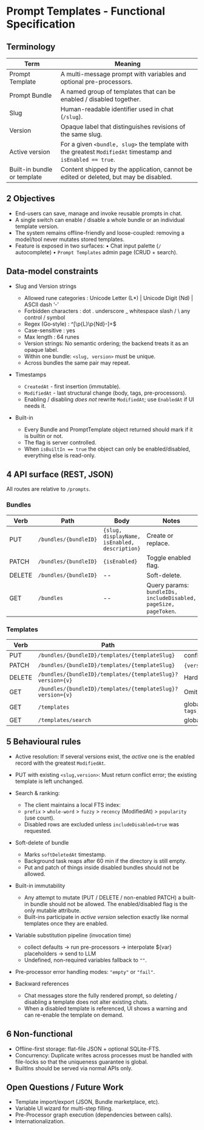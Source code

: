 # Prompt Templates - Functional Specification

## Terminology

| Term                        | Meaning                                                                                                     |
| --------------------------- | ----------------------------------------------------------------------------------------------------------- |
| Prompt Template             | A multi-message prompt with variables and optional pre-processors.                                          |
| Prompt Bundle               | A named group of templates that can be enabled / disabled together.                                         |
| Slug                        | Human-readable identifier used in chat (`/slug`).                                                           |
| Version                     | Opaque label that distinguishes revisions of the same slug.                                                 |
| Active version              | For a given `<bundle, slug>` the template with the greatest `ModifiedAt` timestamp and `isEnabled == true`. |
| Built-in bundle or template | Content shipped by the application, cannot be edited or deleted, but may be disabled.                       |

## 2 Objectives

- End-users can save, manage and invoke reusable prompts in chat.
- A single switch can enable / disable a whole bundle or an individual template version.
- The system remains offline-friendly and loose-coupled: removing a model/tool never mutates stored templates.
- Feature is exposed in two surfaces:
  • Chat input palette (`/` autocomplete)
  • `Prompt Templates` admin page (CRUD + search).

## Data-model constraints

- Slug and Version strings

  - Allowed rune categories : Unicode Letter (L\*) | Unicode Digit (Nd) | ASCII dash ‘-’
  - Forbidden characters : dot . underscore \_ whitespace slash / \ any control / symbol
  - Regex (Go‐style) : ^[\p{L}\p{Nd}-]+$
  - Case-sensitive : yes
  - Max length : 64 runes
  - Version strings: No semantic ordering; the backend treats it as an opaque label.
  - Within one bundle: `<slug, version>` must be unique.
  - Across bundles the same pair may repeat.

- Timestamps

  - `CreatedAt` - first insertion (immutable).
  - `ModifiedAt` - last structural change (body, tags, pre-processors).
  - Enabling / disabling _does not_ rewrite `ModifiedAt`; use `EnabledAt` if UI needs it.

- Built-in

  - Every Bundle and PromptTemplate object returned should mark if it is builtin or not.
  - The flag is server controlled.
  - When `isBuiltIn == true` the object can only be enabled/disabled, everything else is read-only.

## 4 API surface (REST, JSON)

All routes are relative to `/prompts`.

### Bundles

| Verb   | Path                  | Body                                          | Notes                                                            |
| ------ | --------------------- | --------------------------------------------- | ---------------------------------------------------------------- |
| PUT    | `/bundles/{bundleID}` | `{slug, displayName, isEnabled, description}` | Create or replace.                                               |
| PATCH  | `/bundles/{bundleID}` | `{isEnabled}`                                 | Toggle enabled flag.                                             |
| DELETE | `/bundles/{bundleID}` | --                                            | Soft-delete.                                                     |
| GET    | `/bundles`            | --                                            | Query params: `bundleIDs, includeDisabled, pageSize, pageToken`. |

### Templates

| Verb   | Path                                                       | Notes                                                                       |
| ------ | ---------------------------------------------------------- | --------------------------------------------------------------------------- |
| PUT    | `/bundles/{bundleID}/templates/{templateSlug}`             | conflict error if same `<slug,version>` exists.                             |
| PATCH  | `/bundles/{bundleID}/templates/{templateSlug}`             | `{version,isEnabled}` Only enable/disable.                                  |
| DELETE | `/bundles/{bundleID}/templates/{templateSlug}?version={v}` | Hard-delete local copy.                                                     |
| GET    | `/bundles/{bundleID}/templates/{templateSlug}?version={v}` | Omit `version` -> returns active version.                                   |
| GET    | `/templates`                                               | global list: `tags,bundleIDs,includeDisabled,recommendedPageSize,pageToken` |
| GET    | `/templates/search`                                        | global search: `q,includeDisabled,pageSize,pageToken`                       |

## 5 Behavioural rules

- Active resolution: If several versions exist, the _active_ one is the enabled record with the greatest `ModifiedAt`.
- PUT with existing `<slug,version>`: Must return conflict error; the existing template is left unchanged.

- Search & ranking:

  - The client maintains a local FTS index:
  - `prefix` > `whole-word` > `fuzzy` > `recency` (ModifiedAt) > `popularity` (use count).
  - Disabled rows are excluded unless `includeDisabled=true` was requested.

- Soft-delete of bundle

  - Marks `softDeletedAt` timestamp.
  - Background task reaps after 60 min if the directory is still empty.
  - Put and patch of things inside disabled bundles should not be allowed.

- Built-in immutability

  - Any attempt to mutate (PUT / DELETE / non-enabled PATCH) a built-in bundle should not be allowed. The enabled/disabled flag is the only mutable attribute.
  - Built-ins participate in _active version_ selection exactly like normal templates once they are enabled.

- Variable substitution pipeline (invocation time)

  - collect defaults -> run pre-processors -> interpolate ${var} placeholders -> send to LLM
  - Undefined, non-required variables fallback to `""`.

- Pre-processor error handling modes: `"empty"` or `"fail"`.

- Backward references
  - Chat messages store the fully rendered prompt, so deleting / disabling a template does not alter existing chats.
  - When a disabled template is referenced, UI shows a warning and can re-enable the template on demand.

## 6 Non-functional

- Offline-first storage: flat-file JSON + optional SQLite-FTS.
- Concurrency: Duplicate writes across processes must be handled with file-locks so that the uniqueness guarantee is global.
- BuiltIns should be served via normal APIs only.

## Open Questions / Future Work

- Template import/export (JSON, Bundle marketplace, etc).
- Variable UI wizard for multi-step filling.
- Pre-Processor graph execution (dependencies between calls).
- Internationalization.
